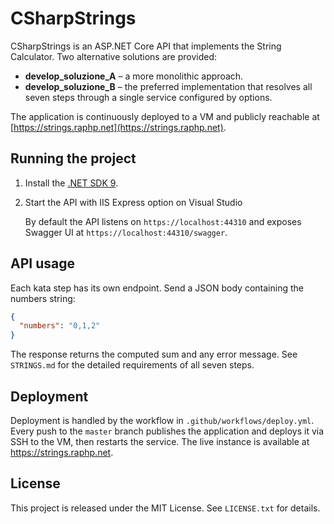 # CSharpStrings

CSharpStrings is an ASP.NET Core API that implements the String Calculator.
Two alternative solutions are provided:

- **develop_soluzione_A** – a more monolithic approach.
- **develop_soluzione_B** – the preferred implementation that resolves all seven steps through a single service configured by options.

The application is continuously deployed to a VM and publicly reachable at
[https://strings.raphp.net](https://strings.raphp.net).

## Running the project

1. Install the [.NET SDK 9](https://dotnet.microsoft.com/).
2. Start the API with IIS Express option on Visual Studio

   By default the API listens on `https://localhost:44310` and exposes Swagger UI at `https://localhost:44310/swagger`.

## API usage

Each kata step has its own endpoint.
Send a JSON body containing the numbers string:

```json
{
  "numbers": "0,1,2"
}
```

The response returns the computed sum and any error message.
See `STRINGS.md` for the detailed requirements of all seven steps.

## Deployment

Deployment is handled by the workflow in `.github/workflows/deploy.yml`.
Every push to the `master` branch publishes the application and deploys it via
SSH to the VM, then restarts the service.  The live instance is available at
<https://strings.raphp.net>.

## License

This project is released under the MIT License. See `LICENSE.txt` for details.
